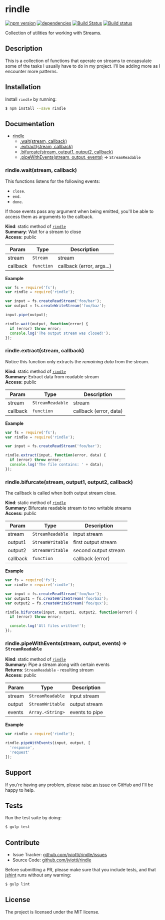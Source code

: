 rindle
======

[![npm version](https://badge.fury.io/js/rindle.svg)](http://badge.fury.io/js/rindle)
[![dependencies](https://david-dm.org/jviotti/rindle.png)](https://david-dm.org/jviotti/rindle.png)
[![Build Status](https://travis-ci.org/jviotti/rindle.svg?branch=master)](https://travis-ci.org/jviotti/rindle)
[![Build status](https://ci.appveyor.com/api/projects/status/cjyj0u68pq3x7031?svg=true)](https://ci.appveyor.com/project/resin-io/rindle)

Collection of utilities for working with Streams.

Description
-----------

This is a collection of functions that operate on streams to encapsulate some of the tasks I usually have to do in my project. I'll be adding more as I encounter more patterns.

Installation
------------

Install `rindle` by running:

```sh
$ npm install --save rindle
```

Documentation
-------------


* [rindle](#module_rindle)
  * [.wait(stream, callback)](#module_rindle.wait)
  * [.extract(stream, callback)](#module_rindle.extract)
  * [.bifurcate(stream, output1, output2, callback)](#module_rindle.bifurcate)
  * [.pipeWithEvents(stream, output, events)](#module_rindle.pipeWithEvents) ⇒ <code>StreamReadable</code>

<a name="module_rindle.wait"></a>
### rindle.wait(stream, callback)
This functions listens for the following events:

- `close`.
- `end`.
- `done`.

If those events pass any argument when being emitted, you'll be able to access them as arguments to the callback.

**Kind**: static method of <code>[rindle](#module_rindle)</code>  
**Summary**: Wait for a stream to close  
**Access:** public  

| Param | Type | Description |
| --- | --- | --- |
| stream | <code>Stream</code> | stream |
| callback | <code>function</code> | callback (error, args...) |

**Example**  
```js
var fs = require('fs');
var rindle = require('rindle');

var input = fs.createReadStream('foo/bar');
var output = fs.createWriteStream('foo/baz');

input.pipe(output);

rindle.wait(output, function(error) {
  if (error) throw error;
  console.log('The output stream was closed!');
});
```
<a name="module_rindle.extract"></a>
### rindle.extract(stream, callback)
Notice this function only extracts the *remaining data* from the stream.

**Kind**: static method of <code>[rindle](#module_rindle)</code>  
**Summary**: Extract data from readable stream  
**Access:** public  

| Param | Type | Description |
| --- | --- | --- |
| stream | <code>StreamReadable</code> | stream |
| callback | <code>function</code> | callback (error, data) |

**Example**  
```js
var fs = require('fs');
var rindle = require('rindle');

var input = fs.createReadStream('foo/bar');

rindle.extract(input, function(error, data) {
  if (error) throw error;
  console.log('The file contains: ' + data);
});
```
<a name="module_rindle.bifurcate"></a>
### rindle.bifurcate(stream, output1, output2, callback)
The callback is called when both output stream close.

**Kind**: static method of <code>[rindle](#module_rindle)</code>  
**Summary**: Bifurcate readable stream to two writable streams  
**Access:** public  

| Param | Type | Description |
| --- | --- | --- |
| stream | <code>StreamReadable</code> | input stream |
| output1 | <code>StreamWritable</code> | first output stream |
| output2 | <code>StreamWritable</code> | second output stream |
| callback | <code>function</code> | callback (error) |

**Example**  
```js
var fs = require('fs');
var rindle = require('rindle');

var input = fs.createReadStream('foo/bar');
var output1 = fs.createWriteStream('foo/baz');
var output2 = fs.createWriteStream('foo/qux');

rindle.bifurcate(input, output1, output2, function(error) {
  if (error) throw error;

  console.log('All files written!');
});
```
<a name="module_rindle.pipeWithEvents"></a>
### rindle.pipeWithEvents(stream, output, events) ⇒ <code>StreamReadable</code>
**Kind**: static method of <code>[rindle](#module_rindle)</code>  
**Summary**: Pipe a stream along with certain events  
**Returns**: <code>StreamReadable</code> - resulting stream  
**Access:** public  

| Param | Type | Description |
| --- | --- | --- |
| stream | <code>StreamReadable</code> | input stream |
| output | <code>StreamWritable</code> | output stream |
| events | <code>Array.&lt;String&gt;</code> | events to pipe |

**Example**  
```js
var rindle = require('rindle');

rindle.pipeWithEvents(input, output, [
  'response',
  'request'
]);
```

Support
-------

If you're having any problem, please [raise an issue](https://github.com/jviotti/rindle/issues/new) on GitHub and I'll be happy to help.

Tests
-----

Run the test suite by doing:

```sh
$ gulp test
```

Contribute
----------

- Issue Tracker: [github.com/jviotti/rindle/issues](https://github.com/jviotti/rindle/issues)
- Source Code: [github.com/jviotti/rindle](https://github.com/jviotti/rindle)

Before submitting a PR, please make sure that you include tests, and that [jshint](http://jshint.com) runs without any warning:

```sh
$ gulp lint
```

License
-------

The project is licensed under the MIT license.

